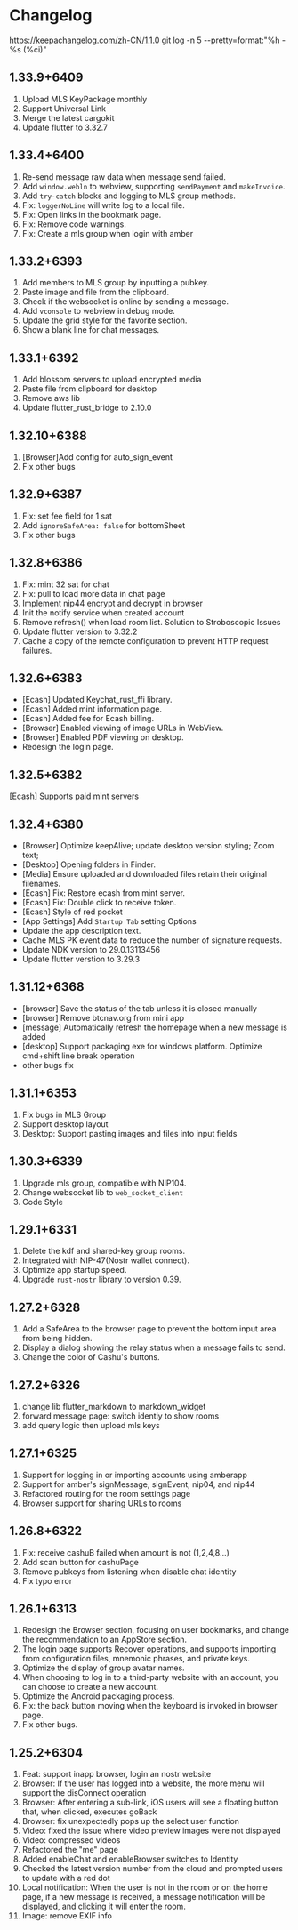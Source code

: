 # Changelog
https://keepachangelog.com/zh-CN/1.1.0
git log -n 5 --pretty=format:"%h - %s (%ci)"

## 1.33.9+6409
1. Upload MLS KeyPackage monthly
2. Support Universal Link
3. Merge the latest cargokit 
4. Update flutter to 3.32.7

## 1.33.4+6400
1. Re-send message raw data when message send failed.
2. Add `window.webln` to webview, supporting `sendPayment` and `makeInvoice`.
3. Add `try-catch` blocks and logging to MLS group methods.
4. Fix: `loggerNoLine` will write log to a local file.
5. Fix: Open links in the bookmark page.
6. Fix: Remove code warnings.
7. Fix: Create a mls group when login with amber

## 1.33.2+6393
1. Add members to MLS group by inputting a pubkey.
2. Paste image and file from the clipboard.
3. Check if the websocket is online by sending a message.
4. Add `vconsole` to webview in debug mode.
5. Update the grid style for the favorite section.
6. Show a blank line for chat messages.

## 1.33.1+6392
1. Add blossom servers to upload encrypted media
2. Paste file from clipboard for desktop
3. Remove aws lib
4. Update flutter_rust_bridge to 2.10.0

## 1.32.10+6388
1. [Browser]Add config for auto_sign_event
2. Fix other bugs

## 1.32.9+6387
1. Fix: set fee field for 1 sat
2. Add `ignoreSafeArea: false` for bottomSheet
3. Fix other bugs


## 1.32.8+6386
1. Fix: mint 32 sat for chat
2. Fix: pull to load more data in chat page
3. Implement nip44 encrypt and decrypt in browser
4. Init the notify service when created account
5. Remove refresh() when load room list. Solution to Stroboscopic Issues
6. Update flutter version to 3.32.2
7. Cache a copy of the remote configuration to prevent HTTP request failures.

## 1.32.6+6383
- [Ecash] Updated Keychat_rust_ffi library.
- [Ecash] Added mint information page.
- [Ecash] Added fee for Ecash billing.
- [Browser] Enabled viewing of image URLs in WebView.
- [Browser] Enabled PDF viewing on desktop.
- Redesign the login page.

## 1.32.5+6382
[Ecash] Supports paid mint servers

## 1.32.4+6380
- [Browser] Optimize keepAlive; update desktop version styling; Zoom text;
- [Desktop] Opening folders in Finder.
- [Media] Ensure uploaded and downloaded files retain their original filenames.
- [Ecash] Fix: Restore ecash from mint server.
- [Ecash] Fix: Double click to receive token.
- [Ecash] Style of red pocket
- [App Settings] Add `Startup Tab` setting Options
- Update the app description text.
- Cache MLS PK event data to reduce the number of signature requests.
- Update NDK version to 29.0.13113456
- Update flutter verstion to 3.29.3

## 1.31.12+6368
- [browser] Save the status of the tab unless it is closed manually
- [browser] Remove btcnav.org from mini app
- [message] Automatically refresh the homepage when a new message is added
- [desktop] Support packaging exe for windows platform. Optimize cmd+shift line break operation
- other bugs fix

## 1.31.1+6353
1. Fix bugs in MLS Group
2. Support desktop layout
3. Desktop: Support pasting images and files into input fields

## 1.30.3+6339
1. Upgrade mls group, compatible with NIP104.
2. Change websocket lib to `web_socket_client`
3. Code Style

## 1.29.1+6331
1. Delete the kdf and shared-key group rooms.
2. Integrated with NIP-47(Nostr wallet connect).
3. Optimize app startup speed.
4. Upgrade `rust-nostr` library to version 0.39.

## 1.27.2+6328
1. Add a SafeArea to the browser page to prevent the bottom input area from being hidden.
2. Display a dialog showing the relay status when a message fails to send.
3. Change the color of Cashu's buttons.


## 1.27.2+6326
1. change lib flutter_markdown to markdown_widget
2. forward message page: switch identiy to show rooms
3. add query logic then upload mls keys

## 1.27.1+6325
1. Support for logging in or importing accounts using amberapp
2. Support for amber's signMessage, signEvent, nip04, and nip44
3. Refactored routing for the room settings page
4. Browser support for sharing URLs to rooms

## 1.26.8+6322
1. Fix: receive cashuB failed when amount is not (1,2,4,8...)
2. Add scan button for cashuPage
3. Remove pubkeys from listening when disable chat identity
4. Fix typo error

## 1.26.1+6313
1. Redesign the Browser section, focusing on user bookmarks, and change the recommendation to an AppStore section.
2. The login page supports Recover operations, and supports importing from configuration files, mnemonic phrases, and private keys.
3. Optimize the display of group avatar names.
4. When choosing to log in to a third-party website with an account, you can choose to create a new account.
5. Optimize the Android packaging process.
6. Fix: the back button moving when the keyboard is invoked in browser page.
7. Fix other bugs.

## 1.25.2+6304
1. Feat: support inapp browser, login an nostr website
2. Browser: If the user has logged into a website, the more menu will support the disConnect operation
3. Browser: After entering a sub-link, iOS users will see a floating button that, when clicked, executes goBack
4. Browser: fix unexpectedly pops up the select user function
5. Video: fixed the issue where video preview images were not displayed
6. Video: compressed videos
7. Refactored the "me" page
8. Added enableChat and enableBrowser switches to Identity
9. Checked the latest version number from the cloud and prompted users to update with a red dot
10. Local notification: When the user is not in the room or on the home page, if a new message is received, a message notification will be displayed, and clicking it will enter the room.
11. Image: remove EXIF info